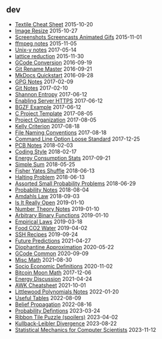 dev
---

* [Textile Cheat Sheet](Textile-Cheat-Sheet.html) 2015-10-20
* [Image Resize](Image-Resize.html) 2015-10-27
* [Screenshots Screencasts Animated Gifs](Screenshots-Screencasts-Animated-Gifs.html) 2015-11-01
* [ffmpeg notes](ffmpeg-notes.html) 2015-11-05
* [Unix-y notes](Unix-y-notes.html) 2017-05-14
* [lattice reduction](lattice-reduction.html) 2015-11-30
* [GCode Conversion](GCode-Conversion.html) 2016-09-19
* [Git Rename Master](Git-Rename-Master.html) 2016-09-21
* [MkDocs Quickstart](MkDocs-Quickstart.html) 2016-09-28
* [GPG Notes](GPG-Notes.html) 2017-02-09
* [Git Notes](Git-Notes.html) 2017-02-10
* [Shannon Entropy](Shannon-Entropy.html) 2017-06-12
* [Enabling Server HTTPS](Enabling-Server-HTTPS.html) 2017-06-12
* [BGZF Example](BGZF-Example.html) 2017-06-12
* [C Project Template](C-Project-Template.html) 2017-08-05
* [Project Organization](Project-Organization.html) 2017-08-05
* [Kelly Criterion](Kelly-Criterion.html) 2017-08-18
* [File Naming Conventions](File-Naming-Conventions.html) 2017-08-18
* [Command Line Option Loose Standard](Command-Line-Option-Loose-Standard.html) 2017-12-25
* [PCB Notes](PCB-Notes.html) 2018-02-03
* [Coding Style](Coding-Style.html) 2018-02-17
* [Energy Consumption Stats](Energy-Consumption-Stats.html) 2017-09-21
* [Simple Sum](Simple-Sum.html) 2018-05-25
* [Fisher Yates Shuffle](Fisher-Yates-Shuffle.html) 2018-06-13
* [Halting Problem](Halting-Problem.html) 2018-06-13
* [Assorted Small Probability Problems](Assorted-Small-Probability-Problems.html) 2018-06-29
* [Probability Notes](Probability-Notes.html) 2018-08-04
* [Amdahls Law](Amdahls-Law.html) 2018-09-03
* [Is It Really Open](Is-It-Really-Open.html) 2019-01-10
* [Number Theory Notes](Number-Theory-Notes.html) 2019-01-10
* [Arbitrary Binary Functions](Arbitrary-Binary-Functions.html) 2019-01-10
* [Empirical Laws](Empirical-Laws.html) 2019-03-18
* [Food CO2 Water](Food-CO2-Water.html) 2019-04-02
* [SSH Recipes](SSH-Recipes.html) 2019-09-24
* [Future Predictions](Future-Predictions.html) 2021-04-27
* [Diophantine Approximation](Diophantine-Approximation.html) 2020-05-22
* [GCode Common](GCode-Common.html) 2020-09-09
* [Misc Math](Misc-Math.html) 2021-08-30
* [Socio Economic Definitions](Socio-Economic-Definitions.html) 2020-11-02
* [Bitcoin Moon Math](Bitcoin-Moon-Math.html) 2017-12-06
* [Energy Discussion](Energy-Discussion.html) 2021-04-24
* [AWK Cheatsheet](AWK-Cheatsheet.html) 2021-10-01
* [Littlewood Polynomials Notes](Littlewood-Polynomials-Notes.html) 2022-01-20
* [Useful Tables](Useful-Tables.html) 2022-08-09
* [Belief Propagation](Belief-Propagation.html) 2022-08-16
* [Probability Defintions](Probability-Definitions.html) 2023-03-24
* [Ribbon Tile Puzzle (spoilers)](Puzzle-Ribbon-Tiles.html) 2023-04-02
* [Kullback-Leibler Divergence](Kullback-Leibler-Divergence.html) 2023-08-22
* [Statistical Mechanics for Computer Scientists](Statistical-Mechanics-For-Computer-Scientists.html) 2023-11-12
